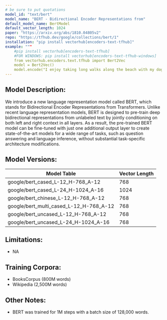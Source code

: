 ```yaml
---
# be sure to put quotations
model_id: "text/bert"
model_name: "BERT - Bidirectional Encoder Representations from"
default_model_name: BertModel
default_vector_length: 1024
paper: "https://arxiv.org/abs/1810.04805v2"
repo: "https://tfhub.dev/google/collections/bert/1"
installation: "pip install vectorhub[encoders-text-tfhub]"
example: """
    #pip install vectorhub[encoders-text-tfhub]
    #FOR WINDOWS: pip install vectorhub[encoders-text-tfhub-windows]
    from vectorhub.encoders.text.tfhub import Bert2Vec
    model = Bert2Vec()
    model.encode("I enjoy taking long walks along the beach with my dog.")"""
---
```


## Model Description: 

We introduce a new language representation model called BERT, which stands for Bidirectional Encoder Representations from Transformers. Unlike recent language representation models, BERT is designed to pre-train deep bidirectional representations from unlabeled text by jointly conditioning on both left and right context in all layers. As a result, the pre-trained BERT model can be fine-tuned with just one additional output layer to create state-of-the-art models for a wide range of tasks, such as question answering and language inference, without substantial task-specific architecture modifications.

## Model Versions:

Model Table | Vector Length 
------------| ---------- 
google/bert_cased_L-12_H-768_A-12 | 768  
google/bert_cased_L-24_H-1024_A-16 | 1024
google/bert_chinese_L-12_H-768_A-12 | 768
google/bert_multi_cased_L-12_H-768_A-12 | 768
google/bert_uncased_L-12_H-768_A-12 | 768
google/bert_uncased_L-24_H-1024_A-16 | 768


## Limitations:

* NA

## Training Corpora:

* BooksCorpus (800M words)
* Wikipedia (2,500M words)

## Other Notes:

* BERT was trained for 1M steps with a batch size of 128,000 words.
